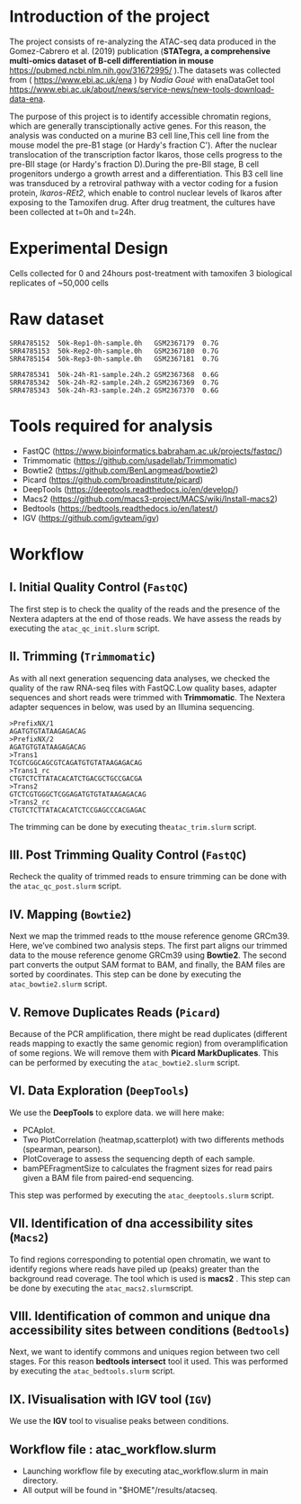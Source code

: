 # Introduction of the project
The project consists of re-analyzing the ATAC-seq data produced in the Gomez-Cabrero et al. (2019) publication (__STATegra, a comprehensive multi-omics dataset of B-cell differentiation in mouse__ https://pubmed.ncbi.nlm.nih.gov/31672995/ ).The datasets was collected from ( https://www.ebi.ac.uk/ena ) by *Nadia Goué* with enaDataGet tool https://www.ebi.ac.uk/about/news/service-news/new-tools-download-data-ena.

The purpose of this project is to identify accessible chromatin regions, which are generally transciptionally active genes. For this reason, the analysis was conducted on a murine B3 cell line,This cell line from the mouse model the pre-B1 stage (or Hardy's fraction C'). After the nuclear translocation of the transcription factor Ikaros, those cells progress to the pre-BII stage (or Hardy's fraction D).During the pre-BII stage, B cell progenitors undergo a growth arrest and a differentiation. This B3 cell line was transduced by a retroviral pathway with a vector coding for a fusion protein, *Ikaros-REt2*, which enable to control nuclear levels of Ikaros after exposing to the Tamoxifen drug. After drug treatment, the cultures have been collected at t=0h and t=24h.

# Experimental Design
Cells collected for 0 and 24hours post-treatment with tamoxifen
3 biological replicates of ~50,000 cells

# Raw dataset
```
SRR4785152  50k-Rep1-0h-sample.0h   GSM2367179  0.7G
SRR4785153  50k-Rep2-0h-sample.0h   GSM2367180  0.7G
SRR4785154  50k-Rep3-0h-sample.0h   GSM2367181  0.7G

SRR4785341  50k-24h-R1-sample.24h.2 GSM2367368  0.6G
SRR4785342  50k-24h-R2-sample.24h.2 GSM2367369  0.7G
SRR4785343  50k-24h-R3-sample.24h.2 GSM2367370  0.6G
```
# Tools required for analysis
* FastQC (https://www.bioinformatics.babraham.ac.uk/projects/fastqc/)
* Trimmomatic (https://github.com/usadellab/Trimmomatic)
* Bowtie2 (https://github.com/BenLangmead/bowtie2)
* Picard (https://github.com/broadinstitute/picard)
* DeepTools (https://deeptools.readthedocs.io/en/develop/)
* Macs2 (https://github.com/macs3-project/MACS/wiki/Install-macs2)
* Bedtools (https://bedtools.readthedocs.io/en/latest/)
* IGV (https://github.com/igvteam/igv)
# Workflow
## I. Initial Quality Control (`FastQC`)
The first step is to check the quality of the reads and the presence of the Nextera adapters at the end of those reads. We have assess the reads by executing the `atac_qc_init.slurm` script.

## II. Trimming (`Trimmomatic`)
As with all next generation sequencing data analyses, we checked the quality of the raw RNA-seq files with FastQC.Low quality bases, adapter sequences and short reads were trimmed with __Trimmomatic__.
The Nextera adapter sequences in below, was used by an Illumina sequencing.
```
>PrefixNX/1
AGATGTGTATAAGAGACAG
>PrefixNX/2
AGATGTGTATAAGAGACAG
>Trans1
TCGTCGGCAGCGTCAGATGTGTATAAGAGACAG
>Trans1_rc
CTGTCTCTTATACACATCTGACGCTGCCGACGA
>Trans2
GTCTCGTGGGCTCGGAGATGTGTATAAGAGACAG
>Trans2_rc
CTGTCTCTTATACACATCTCCGAGCCCACGAGAC
```
The trimming can be done by executing the`atac_trim.slurm` script.

## III. Post Trimming Quality Control (`FastQC`)
Recheck the quality of trimmed reads to ensure trimming can be done with the `atac_qc_post.slurm` script.
## IV. Mapping (`Bowtie2`)
Next we map the trimmed reads to tthe mouse reference genome GRCm39. Here, we’ve combined two analysis steps. The first part aligns our trimmed data to the mouse reference genome GRCm39 using __Bowtie2__. The second part converts the output SAM format to BAM, and finally, the BAM files are sorted by coordinates.
This step can be done by executing the `atac_bowtie2.slurm` script.
## V. Remove Duplicates Reads (`Picard`)
Because of the PCR amplification, there might be read duplicates (different reads mapping to exactly the same genomic region) from overamplification of some regions. We will remove them with __Picard MarkDuplicates__. 
This can be performed by executing the `atac_bowtie2.slurm` script.
## VI. Data Exploration (`DeepTools`)
We use the __DeepTools__ to explore data. we will here make:
* PCAplot.  
* Two PlotCorrelation (heatmap,scatterplot) with two differents methods (spearman, pearson).
* PlotCoverage to assess the sequencing depth of each sample.
* bamPEFragmentSize to calculates the fragment sizes for read pairs given a BAM file from paired-end sequencing.

This step was performed by executing the `atac_deeptools.slurm` script.

## VII. Identification of dna accessibility sites (`Macs2`)
To find regions corresponding to potential open chromatin, we want to identify regions where reads have piled up (peaks) greater than the background read coverage. The tool which is used is __macs2__ .
This step can be done by executing the `atac_macs2.slurm`script.

## VIII. Identification of common and unique dna accessibility sites between conditions (`Bedtools`)
Next, we want to identify commons and uniques region between two cell stages. For this reason __bedtools intersect__ tool it used.
This was performed by executing the `atac_bedtools.slurm` script.

## IX. IVisualisation with IGV tool (`IGV`)
We use the __IGV__ tool to visualise peaks between conditions.

## Workflow file : atac_workflow.slurm
* Launching workflow file by executing atac_workflow.slurm in main directory.
* All output will be found in "$HOME"/results/atacseq.
